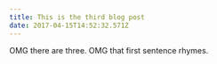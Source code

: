 ```yaml
---
title: This is the third blog post
date: 2017-04-15T14:52:32.571Z
---
```


OMG there are three. OMG that first sentence rhymes.